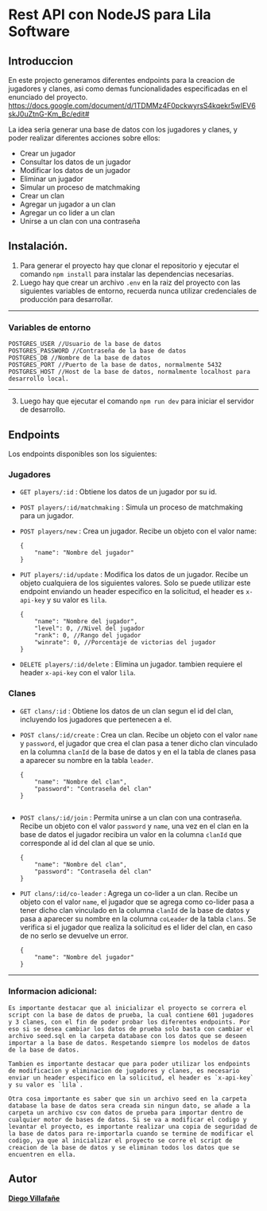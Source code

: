 # Rest API con NodeJS para Lila Software

## Introduccion

En este projecto generamos diferentes endpoints para la creacion de jugadores y clanes, asi como demas funcionalidades especificadas en el enunciado del proyecto.
https://docs.google.com/document/d/1TDMMz4F0pckwyrsS4kqekr5wIEV6skJ0uZtnG-Km_Bc/edit#

La idea seria generar una base de datos con los jugadores y clanes, y poder realizar diferentes acciones sobre ellos:

- Crear un jugador
- Consultar los datos de un jugador
- Modificar los datos de un jugador
- Eliminar un jugador
- Simular un proceso de matchmaking
- Crear un clan
- Agregar un jugador a un clan
- Agregar un co lider a un clan
- Unirse a un clan con una contraseña

## Instalación.

1. Para generar el proyecto hay que clonar el repositorio y ejecutar el comando `npm install` para instalar las dependencias necesarias.
2. Luego hay que crear un archivo `.env` en la raiz del proyecto con las siguientes variables de entorno, recuerda nunca utilizar credenciales de producción para desarrollar.

---

### Variables de entorno

```
POSTGRES_USER //Usuario de la base de datos
POSTGRES_PASSWORD //Contraseña de la base de datos
POSTGRES_DB //Nombre de la base de datos
POSTGRES_PORT //Puerto de la base de datos, normalmente 5432
POSTGRES_HOST //Host de la base de datos, normalmente localhost para desarrollo local.
```

---

3. Luego hay que ejecutar el comando `npm run dev` para iniciar el servidor de desarrollo.

## Endpoints

Los endpoints disponibles son los siguientes:

### Jugadores

- `GET players/:id` : Obtiene los datos de un jugador por su id.

- `POST players/:id/matchmaking` : Simula un proceso de matchmaking para un jugador.

- `POST players/new` : Crea un jugador. Recibe un objeto con el valor name:

  ```
  {
      "name": "Nombre del jugador"
  }
  ```

- `PUT players/:id/update` : Modifica los datos de un jugador. Recibe un objeto cualquiera de los siguientes valores. Solo se puede utilizar este endpoint enviando un header especifico en la solicitud, el header es `x-api-key` y su valor es `lila`.

  ```
  {
      "name": "Nombre del jugador",
      "level": 0, //Nivel del jugador
      "rank": 0, //Rango del jugador
      "winrate": 0, //Porcentaje de victorias del jugador
  }
  ```

- `DELETE players/:id/delete` : Elimina un jugador. tambien requiere el header `x-api-key` con el valor `lila`.

### Clanes

- `GET clans/:id` : Obtiene los datos de un clan segun el id del clan, incluyendo los jugadores que pertenecen a el.

- `POST clans/:id/create` : Crea un clan. Recibe un objeto con el valor `name` y `password`, el jugador que crea el clan pasa a tener dicho clan vinculado en la columna `clanId` de la base de datos y en el la tabla de clanes pasa a aparecer su nombre en la tabla `leader`.

  ```
  {
      "name": "Nombre del clan",
      "password": "Contraseña del clan"
  }
  ```

  ```

  ```

- `POST clans/:id/join` : Permita unirse a un clan con una contraseña. Recibe un objeto con el valor `password` y `name`, una vez en el clan en la base de datos el jugador recibira un valor en la columna `clanId` que corresponde al id del clan al que se unio.

  ```
  {
      "name": "Nombre del clan",
      "password": "Contraseña del clan"
  }
  ```

- `PUT clans/:id/co-leader` : Agrega un co-lider a un clan. Recibe un objeto con el valor `name`, el jugador que se agrega como co-lider pasa a tener dicho clan vinculado en la columna `clanId` de la base de datos y pasa a aparecer su nombre en la columna `coLeader` de la tabla `clans`. Se verifica si el jugador que realiza la solicitud es el lider del clan, en caso de no serlo se devuelve un error.

  ```
  {
      "name": "Nombre del jugador"
  }
  ```

---

### Informacion adicional:

```
Es importante destacar que al inicializar el proyecto se correra el script con la base de datos de prueba, la cual contiene 601 jugadores y 3 clanes, con el fin de poder probar los diferentes endpoints. Por eso si se desea cambiar los datos de prueba solo basta con cambiar el archivo seed.sql en la carpeta database con los datos que se deseen importar a la base de datos. Respetando siempre los modelos de datos de la base de datos.

Tambien es importante destacar que para poder utilizar los endpoints de modificacion y eliminacion de jugadores y clanes, es necesario enviar un header especifico en la solicitud, el header es `x-api-key` y su valor es `lila`.

Otra cosa importante es saber que sin un archivo seed en la carpeta database la base de datos sera creada sin ningun dato, se añade a la carpeta un archivo csv con datos de prueba para importar dentro de cualquier motor de bases de datos. Si se va a modificar el codigo y levantar el proyecto, es importante realizar una copia de seguridad de la base de datos para re-importarla cuando se termine de modificar el codigo, ya que al inicializar el proyecto se corre el script de creacion de la base de datos y se eliminan todos los datos que se encuentren en ella.
```

## Autor

[**Diego Villafañe**](https://www.diegovillafane.com/)
